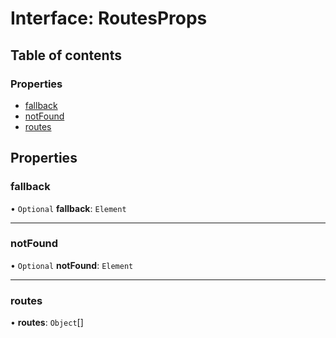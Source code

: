 # Interface: RoutesProps

## Table of contents

### Properties

- [fallback](RoutesProps.md#fallback)
- [notFound](RoutesProps.md#notfound)
- [routes](RoutesProps.md#routes)

## Properties

### fallback

• `Optional` **fallback**: `Element`

___

### notFound

• `Optional` **notFound**: `Element`

___

### routes

• **routes**: `Object`[]
